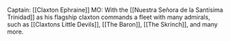 Captain: [[Claxton Ephraine]]
MO: With the [[Nuestra Señora de la Santísima Trinidad]] as his flagship claxton commands a fleet with many admirals, such as [[Claxtons Little Devils]], [[The Baron]], [[The Skrinch]], and many more.